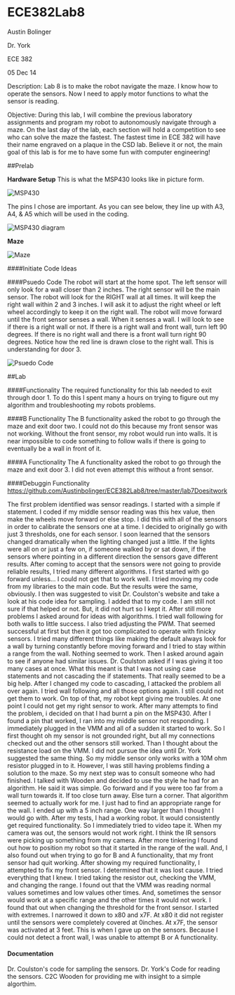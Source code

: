 ECE382Lab8
==========
Austin Bolinger

Dr. York

ECE 382

05 Dec 14


Description: Lab 8 is to make the robot navigate the maze. I know how to operate the sensors. Now I need to apply motor functions to what the sensor is reading.

Objective: During this lab, I will combine the previous laboratory assignments and program my robot to autonomously navigate through a maze. On the last day of the lab, each section will hold a competition to see who can solve the maze the fastest. The fastest time in ECE 382 will have their name engraved on a plaque in the CSD lab. Believe it or not, the main goal of this lab is for me to have some fun with computer engineering!

##Prelab

**Hardware Setup**
This is what the MSP430 looks like in picture form.

![MSP430]( https://github.com/Austinbolinger/ECE382Lab7/blob/master/MSP430.JPG?raw=true "MSP430" )

The pins I chose are important. As you can see below, they line up with A3, A4, & A5 which will be used in the coding.

![MSP430 diagram]( https://github.com/Austinbolinger/ECE382Lab7/blob/master/MSP430diagram.JPG?raw=true "MSP430 diagram" )

**Maze**

![Maze]( https://github.com/Austinbolinger/ECE382Lab8/blob/master/maze.JPG?raw=true "maze" )


####Initiate Code Ideas

####Psuedo Code
The robot will start at the home spot. The left sensor will only look for a wall closer than 2 inches. The right sensor will be the main sensor. The robot will look for the RIGHT wall at all times. It will keep the right wall within 2 and 3 inches. I will ask it to adjust the right wheel or left wheel accordingly to keep it on the right wall. The robot will move forward until the front sensor senses a wall. When it senses a wall. I will look to see if there is a right wall or not. If there is a right wall and front wall, turn left 90 degrees. If there is no right wall and there is a front wall turn right 90 degrees. Notice how the red line is drawn close to the right wall. This is understanding for door 3. 

![Psuedo Code](https://github.com/Austinbolinger/ECE382Lab8/blob/master/psuedoCode.JPG?raw=true "psuedo Code" )

##Lab

####Functionality
The required functionality for this lab needed to exit through door 1. To do this I spent many a hours on trying to figure out my algorithm and troubleshooting my robots problems.


####B Functionality
The B functionality asked the robot to go through the maze and exit door two. I could not do this because my front sensor was not working. Without the front sensor, my robot would run into walls. It is near impossible to code something to follow walls if there is going to eventually be a wall in front of it.

####A Functionality
The A functionality asked the robot to go through the maze and exit door 3. I did not even attempt this without a front sensor.

####Debuggin Functionality
https://github.com/Austinbolinger/ECE382Lab8/tree/master/lab7Doesitwork

The first problem identified was sensor readings. I started with a simple if statement. I coded if my middle sensor reading was this hex value, then make the wheels move forward or else stop. I did this with all of the sensors in order to calibrate the sensors one at a time. I decided to originally go with just 3 thresholds, one for each sensor. I soon learned that the sensors changed dramatically when the lighting changed just a little. If the lights were all on or just a few on, if someone walked by or sat down, if the sensors where pointing in a different direction the sensors gave different results. After coming to accept that the sensors were not going to provide reliable results, I tried many different algorithms. I first started with go forward unless... I could not get that to work well. I tried moving my code from my libraries to the main code. But the results were the same, obviously. I then was suggested to visit Dr. Coulston's website and take a look at his code idea for sampling. I added that to my code. I am still not sure if that helped or not. But, it did not hurt so I kept it. After still more problems I asked around for ideas with algorithms. I tried wall following for both walls to little success. I also tried adjusting the PWM. That seemed successful at first but then it got too complicated to operate with finicky sensors. I tried many different things like making the default always look for a wall by turning constantly before moving forward and I tried to stay within a range from the wall. Nothing seemed to work. Then I asked around again to see if anyone had similar issues. Dr. Coulston asked if I was giving it too many cases at once. What this meant is that I was not using case statements and not cascading the if statements. That really seemed to be a big help. After I changed my code to cascading, I attacked the problem all over again. I tried wall following and all those options again. I still could not get them to work. On top of that, my robot kept giving me troubles. At one point I could not get my right sensor to work. After many attempts to find the problem, i decided on that I had burnt a pin on the MSP430. After I found a pin that worked, I ran into my middle sensor not responding. I immediately plugged in the VMM and all of a sudden it started to work. So I first thought oh my sensor is not grounded right, but all my connections checked out and the other sensors still worked. Than I thought about the resistance load on the VMM. I did not pursue the idea until Dr. York suggested the same thing. So my middle sensor only works with a 10M ohm resistor plugged in to it. However, I was still having problems finding a solution to the maze. So my next step was to consult someone who had finished. I talked with Wooden and decided to use the style he had for an algorithm. He said it was simple. Go forward and if you were too far from a wall turn towards it. If too close turn away. Else turn a corner. That algorithm seemed to actually work for me. I just had to find an appropriate range for the wall. I ended up with a 5 inch range. One way larger than I thought I would go with. After my tests, I had a working robot. It would consistently get required functionality. So I immediately tried to video tape it. When my camera was out, the sensors would not work right. I think the IR sensors were picking up something from my camera. After more tinkering I found out how to position my robot so that it started in the range of the wall. And, I also found out when trying to go for B and A functionality, that my front sensor had quit working. After showing my required functionality, I attempted to fix my front sensor. I determined that it was lost cause. I tried everything that I knew. I tried taking the resistor out, checking the VMM, and changing the range. I found out that the VMM was reading normal values sometimes and low values other times. And, sometimes the sensor would work at a specific range and the other times it would not work. I found that out when changing the threshold for the front sensor. I started with extremes. I narrowed it down to x80 and x7F. At x80 it did not register until the sensors were completely covered at 0inches. At x7F, the sensor was activated at 3 feet. This is when I gave up on the sensors. Because I could not detect a front wall, I was unable to attempt B or A functionality.

#### Documentation
Dr. Coulston's code for sampling the sensors.
Dr. York's Code for reading the sensors.
C2C Wooden for providing me with insight to a simple algorthim.

